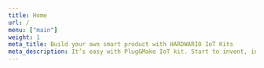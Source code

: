 ```yaml
---
title: Home
url: /
menu: ["main"]
weight: 1
meta_title: Build your own smart product with HARDWARIO IoT Kits
meta_description: It’s easy with Plug&Make IoT kit. Start to invent, innovate, discover and learn in a few minutes on real projects.
---
```

